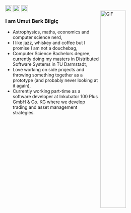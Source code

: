 <a href="https://twitter.com/umutberkbilgic">
  <img align="left" alt="Umut's Twitter" width="22px" src="https://cdn.jsdelivr.net/npm/simple-icons@v3/icons/twitter.svg" />
</a>
<a href="https://www.linkedin.com/in/umut-berk-bilgiç/">
  <img align="left" alt="Umut's Linkdein" width="22px" src="https://cdn.jsdelivr.net/npm/simple-icons@v3/icons/linkedin.svg" />
</a>
<a href="https://github.com/umutberkbilgic">
  <img align="left" alt="Umut's Github (wow recursion)" width="22px" src="https://cdn.jsdelivr.net/npm/simple-icons@v3/icons/github.svg" />
</a>
<br />
<img align="right" style="width: 40%;" alt="GIF" src="https://c.tenor.com/9qZhM0uswAYAAAAd/bully-maguire-dance.gif" />

### I am Umut Berk Bilgiç
- Astrophysics, maths, economics and computer science nerd,
- I like jazz, whiskey and coffee but I promise I am not a douchebag,
- Computer Science Bachelors degree, currently doing my masters in Distributed Software Systems in TU Darmstadt,
- Love working on side projects and throwing something together as a prototype (and probably never looking at it again),
- Currently working part-time as a software developer at Inkubator 100 Plus GmbH & Co. KG where we develop trading and asset management strategies.
